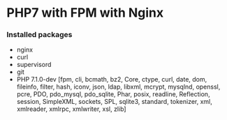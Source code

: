 # PHP7 with FPM with Nginx

### Installed packages

- nginx
- curl
- supervisord
- git
- PHP 7.1.0-dev [fpm, cli, bcmath, bz2, Core, ctype, curl, date, dom, fileinfo, filter, hash, iconv, json, ldap, libxml, mcrypt, mysqlnd, openssl, pcre, PDO, pdo_mysql, pdo_sqlite, Phar, posix, readline, Reflection, session, SimpleXML, sockets, SPL, sqlite3, standard, tokenizer, xml, xmlreader, xmlrpc, xmlwriter, xsl, zlib]